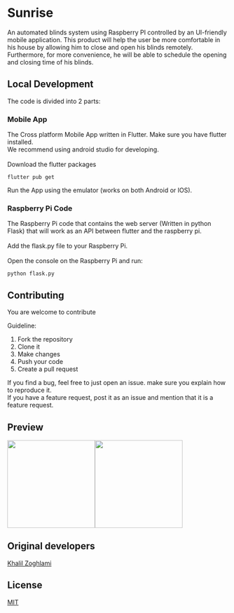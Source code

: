 # Sunrise

An automated blinds system using Raspberry PI controlled by an UI-friendly mobile application. This product will help the user be more comfortable in his house by allowing him to close and open his blinds remotely. Furthermore, for more convenience, he will be able to schedule the opening and closing time of his blinds.


## Local Development

The code is divided into 2 parts:

### Mobile App
The Cross platform Mobile App written in Flutter. Make sure you have flutter installed.<br/>
We recommend using android studio for developing.<br/><br/>
Download the flutter packages
```
flutter pub get
```
Run the App using the emulator (works on both Android or IOS).
<br/>
### Raspberry Pi Code
The Raspberry Pi code that contains the web server (Written in python Flask) that will work as an API between flutter and the raspberry pi.<br/><br/>
Add the flask.py file to your Raspberry Pi.<br/><br/>
Open the console on the Raspberry Pi and run:
```
python flask.py
```

## Contributing
You are welcome to contribute

Guideline:
1. Fork the repository
2. Clone it
3. Make changes
4. Push your code
5. Create a pull request

If you find a bug, feel free to just open an issue. make sure you explain how to reproduce it.<br/>
If you have a feature request, post it as an issue and mention that it is a feature request. 

## Preview

<img src="https://user-images.githubusercontent.com/76956031/168439515-6d438cf0-0efb-42b1-9f37-c4b9818500a6.PNG" width="200"><img src="https://user-images.githubusercontent.com/76956031/168439520-640a3335-3d01-4e72-bdae-debbbf62539a.PNG" width="200">

## Original developers

[Khalil Zoghlami](https://github.com/zoghlami-khalil)

## License

[MIT](/LICENSE)
